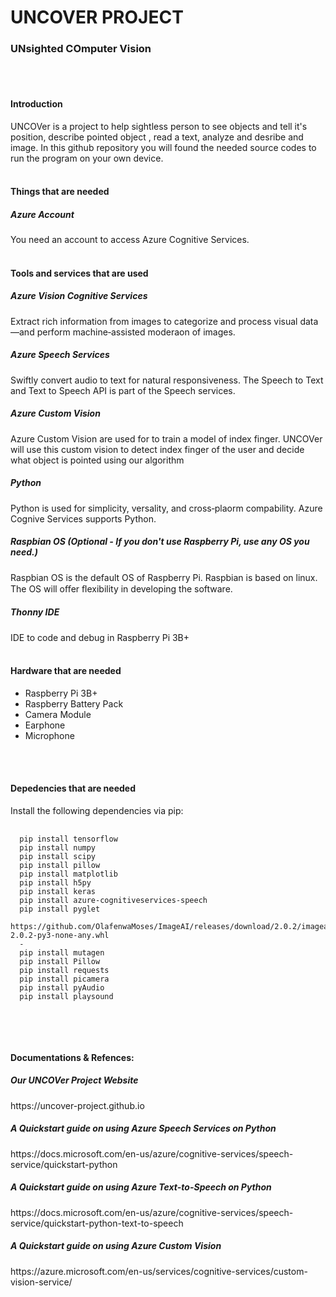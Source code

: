 
<h1>UNCOVER PROJECT</h1>
<h3>UNsighted COmputer Vision</h3>
<br/>
<br/>
<h4><strong>Introduction</strong></h4>

UNCOVer is a project to help sightless person to see objects and tell it's position, describe pointed object , read a text, analyze and desribe and image. In this github repository you will found the needed source codes to run the program on your own device.
<br> <br>


<h4><strong>Things that are needed</strong></h4>
  <h5>Azure Account</h5>
  You need an account to access Azure Cognitive Services.
<br><br>

<h4><strong>Tools  and services that are used</strong></h4>
  <h5>Azure Vision Cognitive Services</h5>
  Extract rich information from images to categorize and process visual data—and perform machine‑assisted moderaon of images.

  <h5>Azure Speech Services</h5>
  Swiftly convert audio to text for natural responsiveness. The Speech to Text and Text to Speech API is part of the Speech services.

  <h5>Azure Custom Vision</h5>
  Azure Custom Vision are used for to train a model of index finger. UNCOVer will use this custom vision to detect index finger of the user and decide what object is pointed using our algorithm

  <h5>Python</h5>
  Python is used for simplicity, versality, and cross‑plaorm compability. Azure Cognive Services supports Python.

  <h5>Raspbian OS (Optional - If you don't use Raspberry Pi, use any OS you need.)</h5>
  Raspbian OS is the default OS of Raspberry Pi. Raspbian is based on linux. The OS will oﬀer ﬂexibility in developing the software.

  <h5>Thonny IDE</h5>
  IDE to code and debug in Raspberry Pi 3B+
<br> <br>

<h4><strong> Hardware that are needed</strong></h4>
<ul> 
	<li> Raspberry Pi 3B+ </li>
  	<li> Raspberry Battery Pack </li>
	<li> Camera Module </li>
  	<li> Earphone </li>
	<li> Microphone </li>
</ul>

<br> <br>

<h4><strong> Depedencies that are needed</strong></h4>
Install the following dependencies via pip:
  <br/>
<pre>
  <code>
  pip install tensorflow
  pip install numpy
  pip install scipy
  pip install pillow
  pip install matplotlib
  pip install h5py
  pip install keras
  pip install azure-cognitiveservices-speech
  pip install pyglet
  https://github.com/OlafenwaMoses/ImageAI/releases/download/2.0.2/imageai-2.0.2-py3-none-any.whl
  -
  pip install mutagen
  pip install Pillow
  pip install requests
  pip install picamera
  pip install pyAudio
  pip install playsound
  </code>
</pre>
<br><br>

<h4><strong>  Documentations & Refences: </strong></h4>
  <h5>Our UNCOVer Project Website </h5>
	https://uncover-project.github.io
  <br/>
  <h5>A Quickstart guide on using Azure Speech Services on Python</h5>
  https://docs.microsoft.com/en-us/azure/cognitive-services/speech-service/quickstart-python
  <br/>
  <h5>A Quickstart guide on using Azure Text-to-Speech on Python</h5>
  https://docs.microsoft.com/en-us/azure/cognitive-services/speech-service/quickstart-python-text-to-speech
  <br/>
  <h5>A Quickstart guide on using Azure Custom Vision</h5>
  https://azure.microsoft.com/en-us/services/cognitive-services/custom-vision-service/
  <br/>


